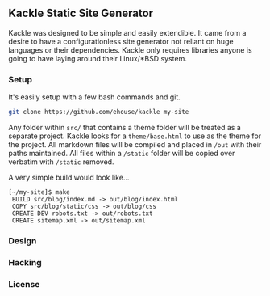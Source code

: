## Kackle Static Site Generator

Kackle was designed to be simple and easily extendible. It came from a desire to
have a configurationless site generator not reliant on huge languages or their
dependencies. Kackle only requires libraries anyone is going to have laying
around their Linux/\*BSD system.

### Setup

It's easily setup with a few bash commands and git.

``` bash
git clone https://github.com/ehouse/kackle my-site
```

Any folder within `src/` that contains a theme folder will be treated as a
separate project. Kackle looks for a `theme/base.html` to use as the theme for
the project. All markdown files will be compiled and placed in `/out` with their
paths maintained. All files within a `/static` folder will be copied over
verbatim with `/static` removed.

A very simple build would look like...

```
[~/my-site]$ make
 BUILD src/blog/index.md -> out/blog/index.html
 COPY src/blog/static/css -> out/blog/css
 CREATE DEV robots.txt -> out/robots.txt
 CREATE sitemap.xml -> out/sitemap.xml
```

### Design

### Hacking

### License
